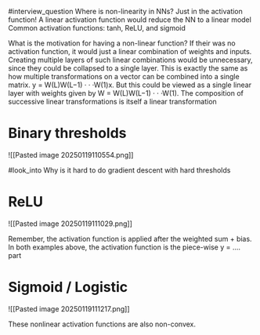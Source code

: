 #interview_question Where is non-linearity in NNs?
Just in the activation function!
A linear activation function would reduce the NN to a linear model
Common activation functions: tanh, ReLU, and sigmoid

What is the motivation for having a non-linear function?
If their was no activation function, it would just a linear combination of weights and inputs. Creating multiple layers of such linear combinations would be unnecessary, since they could be collapsed to a single layer. This is exactly the same as how multiple transformations on a vector can be combined into a single matrix. 
y = W(L)W(L−1) · · ·W(1)x. But this could be viewed as a single linear layer with weights given by W = W(L)W(L−1) · · ·W(1). The composition of successive linear transformations is itself a linear transformation


# Binary thresholds
![[Pasted image 20250119110554.png]]

#look_into 
Why is it hard to do gradient descent with hard thresholds

# ReLU
![[Pasted image 20250119111029.png]]

Remember, the activation function is applied after the weighted sum + bias.
In both examples above, the activation function is the piece-wise y = .... part

# Sigmoid / Logistic
![[Pasted image 20250119111217.png]]

These nonlinear activation functions are also non-convex.
